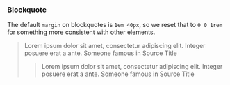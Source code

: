 ### Blockquote

The default `margin` on blockquotes is `1em 40px`, so we reset that to `0 0 1rem` for something more consistent with other elements.

> Lorem ipsum dolor sit amet, consectetur adipiscing elit. Integer posuere erat a ante.
Someone famous in Source Title
>> Lorem ipsum dolor sit amet, consectetur adipiscing elit. Integer posuere erat a ante.
Someone famous in Source Title
